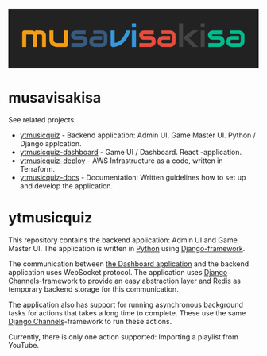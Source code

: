 ![Logo](docs/logo.png)

# musavisakisa

See related projects:

 * [ytmusicquiz][repo_ytmusicquiz] - Backend application: Admin UI, Game Master UI. Python / Django applcation.
 * [ytmusicquiz-dashboard][repo_ytmusicquiz_dashboard] - Game UI / Dashboard. React -application.
* [ytmusicquiz-deploy][repo_ytmusicquiz_deploy] - AWS Infrastructure as a code, written in Terraform.
* [ytmusicquiz-docs][repo_ytmusicquiz_docs] - Documentation: Written guidelines how to set up and develop the application.

# ytmusicquiz

This repository contains the backend application: Admin UI and Game Master UI. The application is written in [Python][python] using [Django-framework][django].

The communication between [the Dashboard application][repo_ytmusicquiz_dashboard] and the backend application uses WebSocket protocol. The application uses [Django Channels][django_channels]-framework to provide an easy abstraction layer and [Redis][redis] as temporary backend storage for this communication.

The application also has support for running asynchronous background tasks for actions that takes a long time to complete. These use the same [Django Channels][django_channels]-framework to run these actions.

Currently, there is only one action supported: Importing a playlist from YouTube.


[python]: https://www.python.org/
[django]: https://www.djangoproject.com/
[django_channels]: https://channels.readthedocs.io/
[redis]: https://redis.io/
[repo_ytmusicquiz]: https://github.com/zcmander/ytmusicquiz/
[repo_ytmusicquiz_dashboard]: https://github.com/zcmander/ytmusicquiz-dashboard/
[repo_ytmusicquiz_deploy]: https://github.com/zcmander/ytmusicquiz-deploy/
[repo_ytmusicquiz_docs]: https://github.com/zcmander/ytmusicquiz-docs/